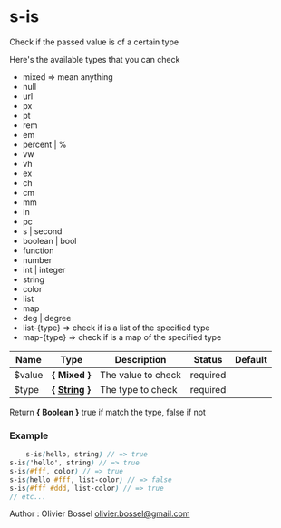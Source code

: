 # s-is

Check if the passed value is of a certain type

Here's the available types that you can check
- mixed => mean anything
- null
- url
- px
- pt
- rem
- em
- percent | %
- vw
- vh
- ex
- ch
- cm
- mm
- in
- pc
- s | second
- boolean | bool
- function
- number
- int | integer
- string
- color
- list
- map
- deg | degree
- list-{type} => check if is a list of the specified type
- map-{type} => check if is a map of the specified type



Name  |  Type  |  Description  |  Status  |  Default
------------  |  ------------  |  ------------  |  ------------  |  ------------
$value  |  **{ Mixed }**  |  The value to check  |  required  |
$type  |  **{ [String](http://www.sass-lang.com/documentation/file.SASS_REFERENCE.html#sass-script-strings) }**  |  The type to check  |  required  |

Return **{ Boolean }** true if match the type, false if not

### Example
```scss
	s-is(hello, string) // => true
s-is('hello', string) // => true
s-is(#fff, color) // => true
s-is(hello #fff, list-color) // => false
s-is(#fff #ddd, list-color) // => true
// etc...
```
Author : Olivier Bossel <olivier.bossel@gmail.com>